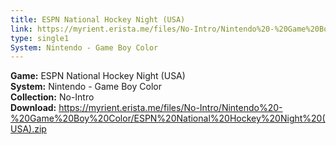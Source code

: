 ```yaml
---
title: ESPN National Hockey Night (USA)
link: https://myrient.erista.me/files/No-Intro/Nintendo%20-%20Game%20Boy%20Color/ESPN%20National%20Hockey%20Night%20(USA).zip
type: single1
System: Nintendo - Game Boy Color
---
```

<b>Game:</b> ESPN National Hockey Night (USA)<br>
<b>System:</b> Nintendo - Game Boy Color<br>
<b>Collection:</b> No-Intro<br>
<b>Download:</b> https://myrient.erista.me/files/No-Intro/Nintendo%20-%20Game%20Boy%20Color/ESPN%20National%20Hockey%20Night%20(USA).zip